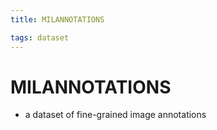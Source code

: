 ```yaml
---
title: MILANNOTATIONS

tags: dataset 
---
```


# MILANNOTATIONS
- a dataset of fine-grained image annotations




























































